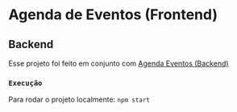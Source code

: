 # Agenda de Eventos (Frontend)

## Backend

Esse projeto foi feito em conjunto com [Agenda Eventos (Backend)](https://github.com/HenriqueAnraki/Agenda-Eventos-Backend)

### `Execução`

Para rodar o projeto localmente:
```npm start```
